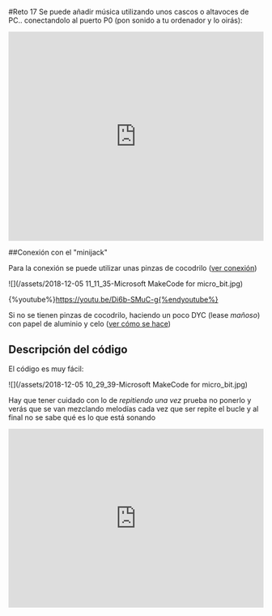 #Reto 17
Se puede añadir música utilizando unos cascos o altavoces de PC.. conectandolo al puerto P0 (pon sonido a tu ordenador y lo oirás):
<div style="position:relative;height:0;padding-bottom:81.97%;overflow:hidden;"><iframe style="position:absolute;top:0;left:0;width:100%;height:100%;" src="https://makecode.microbit.org/---run?id=_PmV0UdLJrWRs" allowfullscreen="allowfullscreen" sandbox="allow-popups allow-forms allow-scripts allow-same-origin" frameborder="0"></iframe></div>

##Conexión con el "minijack"

Para la conexión se puede utilizar unas pinzas de cocodrilo ([ver conexión](https://makecode.microbit.org/projects/hack-your-headphones))

![](/assets/2018-12-05 11_11_35-Microsoft MakeCode for micro_bit.jpg)

{%youtube%}https://youtu.be/Di6b-SMuC-g{%endyoutube%}

Si no se tienen pinzas de cocodrilo, haciendo un poco DYC (lease *mañoso*) con papel de aluminio y celo ([ver cómo se hace](https://makecode.microbit.org/device/foil-circuits))

## Descripción del código

El código es muy fácil:

![](/assets/2018-12-05 10_29_39-Microsoft MakeCode for micro_bit.jpg)

Hay que tener cuidado con lo de *repitiendo una vez* prueba no ponerlo y verás que se van mezclando melodías cada vez que ser repite el bucle y al final no se sabe qué es lo que está sonando

<div style="position:relative;height:0;padding-bottom:70%;overflow:hidden;"><iframe style="position:absolute;top:0;left:0;width:100%;height:100%;" src="https://makecode.microbit.org/#pub:_PsreyC1tVbfg" frameborder="0" sandbox="allow-popups allow-forms allow-scripts allow-same-origin"></iframe></div>

